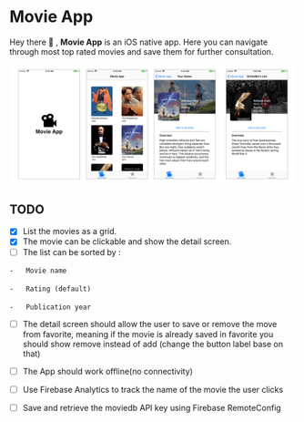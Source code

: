 # Movie App

Hey there  👋 , **Movie App** is an iOS native app. Here you can navigate through most top rated movies and save them for further consultation. 

![img](https://github.com/andresubri/ios-app-movie/blob/master/img/Images.png)


## TODO

 - [x] List the movies as a grid.
 - [x]   The movie can be clickable and show the detail screen.
 - [ ]   The list can be sorted by :

	-   Movie name
	    
	-   Rating (default)
	    
	-   Publication year

 - [ ]   The detail screen should allow the user to save or remove the move from favorite, meaning if the movie is already saved in favorite you should show remove instead of add (change the button label base on that)
    
 - [ ]   The App should work offline(no connectivity)
    
 - [ ]   Use Firebase Analytics to track the name of the movie the user clicks
    
 - [ ]   Save and retrieve the moviedb API key using Firebase RemoteConfig


